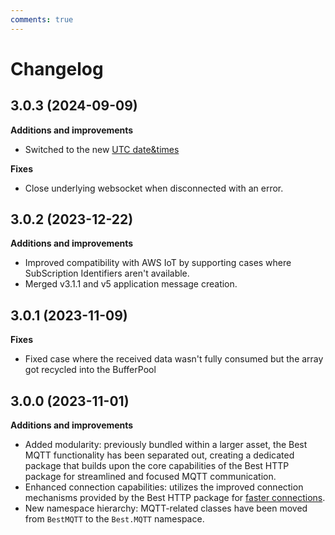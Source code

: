 ```yaml
---
comments: true
---
```


# Changelog

## 3.0.3 (2024-09-09)

__Additions and improvements__

- Switched to the new [UTC date&times](../HTTP/changelog.md)

__Fixes__

- Close underlying websocket when disconnected with an error.

## 3.0.2 (2023-12-22)

__Additions and improvements__

- Improved compatibility with AWS IoT by supporting cases where SubScription Identifiers aren't available.
- Merged v3.1.1 and v5 application message creation.

## 3.0.1 (2023-11-09)

__Fixes__

- Fixed case where the received data wasn't fully consumed but the array got recycled into the BufferPool

## 3.0.0 (2023-11-01)

__Additions and improvements__

- Added modularity: previously bundled within a larger asset, the Best MQTT functionality has been separated out, 
creating a dedicated package that builds upon the core capabilities of the Best HTTP package for streamlined and focused MQTT communication.
- Enhanced connection capabilities: utilizes the improved connection mechanisms provided by the Best HTTP package for [faster connections](../Shared/connections/racing.md).
- New namespace hierarchy: MQTT-related classes have been moved from `BestMQTT` to the `Best.MQTT` namespace.